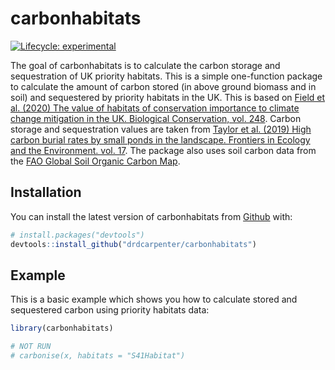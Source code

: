 
<!-- README.md is generated from README.Rmd. Please edit that file -->

# carbonhabitats

<!-- badges: start -->

[![Lifecycle:
experimental](https://img.shields.io/badge/lifecycle-experimental-orange.svg)](https://www.tidyverse.org/lifecycle/#experimental)
<!-- badges: end -->

The goal of carbonhabitats is to calculate the carbon storage and
sequestration of UK priority habitats. This is a simple one-function
package to calculate the amount of carbon stored (in above ground
biomass and in soil) and sequestered by priority habitats in the UK.
This is based on [Field et al. (2020) The value of habitats of
conservation importance to climate change mitigation in the UK.
Biological Conservation,
vol. 248](https://doi.org/10.1016/j.biocon.2020.108619). Carbon storage
and sequestration values are taken from [Taylor et al. (2019) High
carbon burial rates by small ponds in the landscape. Frontiers in
Ecology and the Environment. vol. 17](https://doi.org/10.1002/fee.1988).
The package also uses soil carbon data from the [FAO Global Soil Organic
Carbon
Map](http://www.fao.org/global-soil-partnership/pillars-action/4-information-and-data-new/global-soil-organic-carbon-gsoc-map/en/).

## Installation

You can install the latest version of carbonhabitats from
[Github](https://github.com/drdcarpenter/carbonhabitats) with:

``` r
# install.packages("devtools")
devtools::install_github("drdcarpenter/carbonhabitats")
```

## Example

This is a basic example which shows you how to calculate stored and
sequestered carbon using priority habitats data:

``` r
library(carbonhabitats)

# NOT RUN
# carbonise(x, habitats = "S41Habitat")
```
